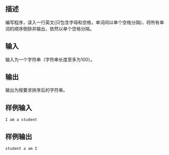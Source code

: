 ## 描述


编写程序，读入一行英文(只包含字母和空格，单词间以单个空格分隔)，将所有单词的顺序倒排并输出，依然以单个空格分隔。

## 输入


输入为一个字符串（字符串长度至多为100）。

## 输出


输出为按要求排序后的字符串。

## 样例输入


```
I am a student
```


## 样例输出


```
student a am I
```


